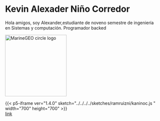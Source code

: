 # Kevin Alexader Niño Corredor

Hola amigos, soy Alexander,estudiante de noveno semestre de ingeniería en Sistemas y computación. Programador backed

<img src="https://github.com/kaninoc.png" alt="MarineGEO circle logo" style="height: 200px; width: 200px;"/>

{{< p5-iframe ver="1.4.0" sketch="../../../../sketches/ramruizni/kaninoc.js " width="700" height="700" >}}
<br>
[link](https://editor.p5js.org/ri1/sketches/EIgnfrr-v)
